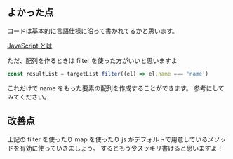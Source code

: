 ## よかった点

コードは基本的に言語仕様に沿って書かれてるかと思います。

[JavaScript とは](https://developer.mozilla.org/ja/docs/Learn/JavaScript/First_steps/What_is_JavaScript)

ただ、配列を作るときは filter を使った方がいいと思いますよ

```javascript
const resultList = targetList.filter((el) => el.name === 'name')
```

これだけで name をもった要素の配列を作成することができます。
参考にしてみてください。

## 改善点

上記の filter を使ったり map を使ったり js がデフォルトで用意しているメソッドを有効に使っていきましょう。
するともう少スッキリ書けると思いますよ！
